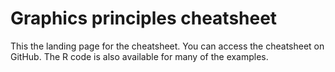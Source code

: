 # Graphics principles cheatsheet

This the landing page for the cheatsheet. You can access the cheatsheet on GitHub. The R code is also available for many of the examples. 
